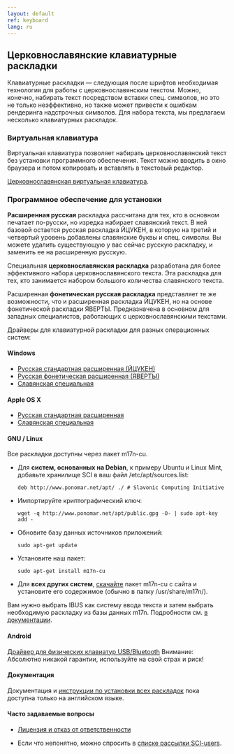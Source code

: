 ```yaml
---
layout: default
ref: keyboard
lang: ru
---
```


## Церковнославянские клавиатурные раскладки

Клавиатурные раскладки &mdash; следующая после шрифтов необходимая технология для работы с церковнославянским текстом. 
Можно, конечно, набирать текст посредством вставки спец. символов, но это не только неэффективно, но также может привести 
к ошибкам рендеринга надстрочных символов. Для набора текста, мы предлагаем несколько клавиатурных раскладок.

### Виртуальная клавиатура

Виртуальная клавиатура позволяет набирать церковнославянский текст без установки программного обеспечения. 
Текст можно вводить в окно браузера и потом копировать и вставлять в текстовый редактор.

[Церковнославянская виртуальная клавиатура](http://ponomar.net/cu_vkeyb.html).

### Программное обеспечение для установки

**Расширенная русская** раскладка рассчитана для тех, кто в основном печатает по-русски, но изредка набирает славянский текст.
В ней базовой остается русская раскладка ЙЦУКЕН, в которую на третий и четвертый уровень добавлены славянские буквы и 
спец. символы. Вы можете удалить существующую у вас сейчас русскую раскладку,
и заменить ее на расширенную русскую.

Специальная **церковнославянская раскладка** разработана
для более эффективного набора церковнославянского текста. 
Эта раскладка для тех, кто занимается набором большого количества славянского текста.

Расширенная **фонетическая русская раскладка** представляет те же возможности,
что и расширенная раскладка ЙЦУКЕН, но на основе фонетической раскладки
ЯВЕРТЫ. Предназначена в основном для западных специалистов, работающих с
церковнославянскими текстами.

Драйверы для клавиатурной раскладки для разных операционных систем:

#### Windows

* [Русская стандартная расширенная (ЙЦУКЕН)](http://www.ponomar.net/files/ru-ext.zip)
* [Русская фонетическая расширенная (ЯВЕРТЫ)](http://www.ponomar.net/files/ru-phonx.zip)
* [Славянская специальная](http://www.ponomar.net/files/cu-kbd.zip)

#### Apple OS X

* [Русская стандартная расширенная](http://www.ponomar.net/files/ru-ext_mac.zip)
* [Славянская специальная](http://www.ponomar.net/files/cukeyb_mac1.zip)

#### GNU / Linux

Все раскладки доступны через пакет m17n-cu.

* Для **систем, основанных на Debian**, к примеру Ubuntu и Linux Mint,
добавьте хранилище SCI в ваш файл /etc/apt/sources.list:

  ```
  deb http://www.ponomar.net/apt/ ./ # Slavonic Computing Initiative
  ```

* Импортируйте криптографический ключ:

  ```
  wget -q http://www.ponomar.net/apt/public.gpg -O- | sudo apt-key add -
  ```

* Обновите базу данных источников приложений:

  ```
  sudo apt-get update
  ```

* Установите наш пакет:

  ```
  sudo apt-get install m17n-cu
  ```

* Для **всех других систем**, [скачайте](https://github.com/typiconman/m17n-cu/releases)
пакет m17n-cu с сайта и установите его содержимое (обычно в папку /usr/share/m17n/).

Вам нужно выбрать IBUS как систему ввода текста и затем выбрать необходимую
раскладку из базы данных m17n.
Подробности см. [в документации](http://www.ponomar.net/files/docen.pdf).

#### Android

[Драйвер для физических клавиатур USB/Bluetooth](http://www.ponomar.net/files/cu-android.apk)
Внимание: Абсолютно никакой гарантии, используйте на свой страх и риск!

#### Документация

Документация и [инструкции по установки всех раскладок](http://www.ponomar.net/files/docen.pdf) пока доступна только на 
английском языке.

#### Часто задаваемые вопросы

* [Лицензия и отказ от ответственности](/ru/legal.html)

* Если что непонятно, можно спросить в [списке рассылки SCI-users](support.html).

